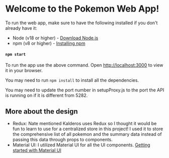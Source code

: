 # Welcome to the Pokemon Web App!

To run the web app, make sure to have the following installed if you don't already have it:

- Node (v18 or higher) - [Download Node.js](https://nodejs.org/en/download/package-manager)
- npm (v8 or higher) - [Installing npm](https://docs.npmjs.com/downloading-and-installing-node-js-and-npm)

#### `npm start`

To run the app use the above command. Open [http://localhost:3000](http://localhost:3000) to view it in your browser.

You may need to run `npm install` to install all the dependencies.

You may need to update the port number in setupProxy.js to the port the API is running on if it is different from 5282.

## More about the design

- Redux: Nate mentioned Kalderos uses Redux so I thought it would be fun to learn to use for a centralized store in this project! I used it to store the comprehensive list of all pokemon and the summary data instead of passing this data through props to components.
- Material UI: I utilized Material UI for all the UI components. [Getting started with Material UI](https://mui.com/material-ui/getting-started/)
